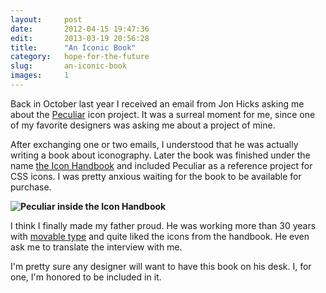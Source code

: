 ```yaml
---
layout:     post
date:       2012-04-15 19:47:36
edit:       2013-03-19 20:56:28
title:      "An Iconic Book"
category:   hope-for-the-future
slug:       an-iconic-book
images:     1
---
```


Back in October last year I received an email from Jon Hicks asking me about the [Peculiar](/peculiar/) icon project. It was a surreal moment for me, since one of my favorite designers was asking me about a project of mine.

After exchanging one or two emails, I understood that he was actually writing a book about iconography. Later the book was finished under the name [the Icon Handbook](http://www.fivesimplesteps.com/products/the-icon-handbook) and included Peculiar as a reference project for CSS icons. I was pretty anxious waiting for the book to be available for purchase.

**![Peculiar inside the Icon Handbook](/images/icon-handbook.jpg)**

I think I finally made my father proud. He was working more than 30 years with [movable type](http://en.wikipedia.org/wiki/Movable_type) and quite liked the icons from the handbook. He even ask me to translate the interview with me.

I'm pretty sure any designer will want to have this book on his desk. I, for one, I'm honored to be included in it.

